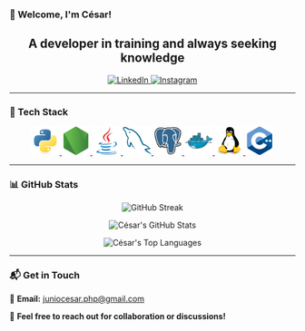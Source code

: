 ### 👋 Welcome, I'm César!

<h2 align="center">A developer in training and always seeking knowledge</h2>

<p align="center">
  <a href="https://www.linkedin.com/in/junio-c%C3%A9sar-o-232954284/" target="_blank">
    <img src="https://img.shields.io/badge/LinkedIn-0077B5?style=for-the-badge&logo=linkedin&logoColor=white" alt="LinkedIn" />
  </a>
  <a href="https://instagram.com/ollcesar" target="_blank">
    <img src="https://img.shields.io/badge/Instagram-E4405F?style=for-the-badge&logo=instagram&logoColor=white" alt="Instagram" />
  </a>
</p>

---

### 🚀 Tech Stack

<p align="center">
  <a href="https://www.python.org" target="_blank">
    <img src="https://raw.githubusercontent.com/devicons/devicon/master/icons/python/python-original.svg" alt="Python" width="50" height="50"/>
  </a>
  <a href="https://nodejs.org" target="_blank">
    <img src="https://raw.githubusercontent.com/devicons/devicon/master/icons/nodejs/nodejs-original.svg" alt="Node.js" width="50" height="50"/>
  </a>
  <a href="https://www.java.com/" target="_blank">
    <img src="https://raw.githubusercontent.com/devicons/devicon/master/icons/java/java-original.svg" alt="Java" width="50" height="50"/>
  </a>
  <a href="https://www.mysql.com/" target="_blank">
    <img src="https://raw.githubusercontent.com/devicons/devicon/master/icons/mysql/mysql-original.svg" alt="MySQL" width="50" height="50"/>
  </a>
  <a href="https://www.postgresql.org/" target="_blank">
    <img src="https://raw.githubusercontent.com/devicons/devicon/master/icons/postgresql/postgresql-original.svg" alt="PostgreSQL" width="50" height="50"/>
  </a>
  <a href="https://www.docker.com/" target="_blank">
    <img src="https://raw.githubusercontent.com/devicons/devicon/master/icons/docker/docker-original.svg" alt="Docker" width="50" height="50"/>
  </a>
  <a href="https://www.linux.org/" target="_blank">
    <img src="https://raw.githubusercontent.com/devicons/devicon/master/icons/linux/linux-original.svg" alt="Linux" width="50" height="50"/>
  </a>
  <a href="https://isocpp.org/" target="_blank">
    <img src="https://raw.githubusercontent.com/devicons/devicon/master/icons/cplusplus/cplusplus-original.svg" alt="C++" width="50" height="50"/>
  </a>
</p>

---

### 📊 GitHub Stats

<p align="center">
  <img src="https://github-readme-streak-stats.herokuapp.com/?user=ollcesar&theme=radical" alt="GitHub Streak"/>
</p>

<p align="center">
  <img src="https://github-readme-stats.vercel.app/api?username=ollcesar&show_icons=true&theme=radical" alt="César's GitHub Stats"/>
</p>

<p align="center">
  <img src="https://github-readme-stats.vercel.app/api/top-langs/?username=ollcesar&layout=compact&theme=radical" alt="César's Top Languages"/>
</p>

---

### 📬 Get in Touch

📧 **Email:** [juniocesar.php@gmail.com](mailto:juniocesar.php@gmail.com)

💬 **Feel free to reach out for collaboration or discussions!**
